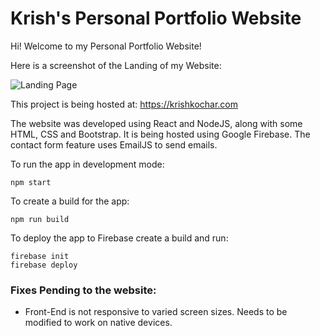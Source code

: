 # Krish's Personal Portfolio Website

Hi! Welcome to my Personal Portfolio Website!

Here is a screenshot of the Landing of my Website:

![Landing Page](https://github.com/Krish-310/Personal-Portfolio-Website/assets/106371197/313c2910-9e46-4673-85d6-a2aa4270c37d)

This project is being hosted at: https://krishkochar.com


The website was developed using React and NodeJS, along with some HTML, CSS and Bootstrap. 
It is being hosted using Google Firebase. The contact form feature uses EmailJS to send emails.


To run the app in development mode: 
```console
npm start
```

To create a build for the app:
```console
npm run build
```

To deploy the app to Firebase create a build and run:
```console
firebase init 
firebase deploy
```


### Fixes Pending to the website:
- Front-End is not responsive to varied screen sizes. Needs to be modified to work on native devices.



